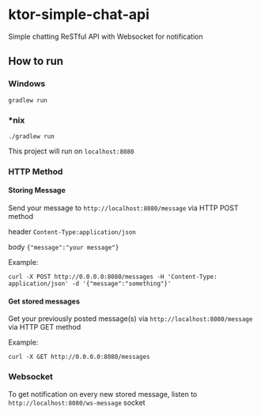 # ktor-simple-chat-api
Simple chatting ReSTful API with Websocket for notification

## How to run
### Windows
`gradlew run`
### *nix
`./gradlew run`

This project will run on `localhost:8080`

### HTTP Method
#### Storing Message
Send your message to `http://localhost:8080/message` via HTTP POST method

header `Content-Type:application/json`

body `{"message":"your message"}`

Example:

`curl -X POST http://0.0.0.0:8080/messages -H 'Content-Type: application/json' -d '{"message":"something"}'`

#### Get stored messages
Get your previously posted message(s) via `http://localhost:8080/message` via HTTP GET method

Example:

`curl -X GET http://0.0.0.0:8080/messages`

### Websocket
To get notification on every new stored message, listen to `http://localhost:8080/ws-message` socket
